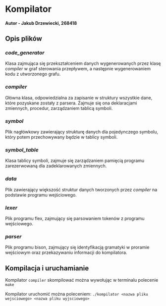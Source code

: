# Kompilator

#### Autor - Jakub Drzewiecki, 268418

## Opis plików

### *code_generator*

Klasa zajmująca się przekształceniem danych wygenerowanych 
przez klasę *compiler* w graf sterowania przepływem, 
a następnie wygenerowaniem kodu z utworzonego grafu.

### *compiler*

Główna klasa, odpowiedzialna za zapisanie w struktury wszystkie dane,
które pozyskane zostały z parsera. Zajmuje się ona deklaracjami zmiennych, 
procedur, zarządzaniem tablicą symboli.

### *symbol*

Plik nagłówkowy zawierający strukturę danych dla pojedynczego symbolu,
który potem przechowywany będzie w tablicy symboli.

### *symbol_table*

Klasa tablicy symboli, zajmuje się zarządzaniem pamięcią programu
zarezerwowaną dla zadeklarowanych zmiennych.

### *data*

Plik zawierający większość struktur danych tworzonych przez *compiler*
na podstawie programu wejściowego.

### *lexer*

Plik programu flex, zajmujący się parsowaniem tokenów z programu wejściowego.

### *parser* 

Plik programu bison, zajmujący się identyfikacją gramatyki
w proramie wejściowym oraz przekazywaniu informacji do kompilatora.

## Kompilacja i uruchamianie

Kompilator `compiler` skompilować można wywołując w terminalu polecenie `make`

Kompilator uruchomić można poleceniem: 
`./kompilator <nazwa pliku wejsciowego> <nazwa pliku wyjsciowego>`